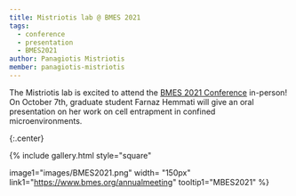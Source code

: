 ```yaml
---
title: Mistriotis lab @ BMES 2021
tags:
  - conference
  - presentation
  - BMES2021
author: Panagiotis Mistriotis
member: panagiotis-mistriotis
---
```


The Mistriotis lab is excited to attend the [BMES 2021 Conference](https://www.bmes.org/annualmeeting) in-person! On October 7th, graduate student Farnaz Hemmati will give an oral presentation on her work on cell entrapment in confined microenvironments. 

{:.center}

{%
  include gallery.html
  style="square"

  image1="images/BMES2021.png"
  width= "150px"
  link1="https://www.bmes.org/annualmeeting"
  tooltip1="MBES2021"
%}
